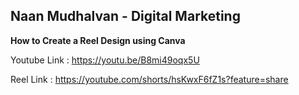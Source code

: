## Naan Mudhalvan - Digital Marketing 
**How to Create a Reel Design using Canva**

Youtube Link : https://youtu.be/B8mi49oqx5U

Reel Link : https://youtube.com/shorts/hsKwxF6fZ1s?feature=share
